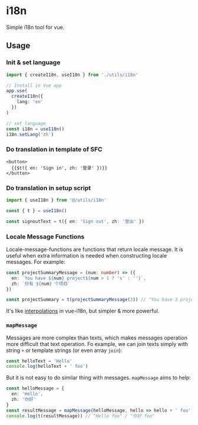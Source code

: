 # i18n

Simple i18n tool for vue.

## Usage

### Init & set language

```ts
import { createI18n, useI18n } from './utils/i18n'

// Install in Vue app
app.use(
  createI18n({
    lang: 'en'
  })
)

// set language
const i18n = useI18n()
i18n.setLang('zh')
```

### Do translation in template of SFC

```vue
<button>
  {{$t({ en: 'Sign in', zh: '登录' })}}
</button>
```

### Do translation in setup script

```ts
import { useI18n } from '@/utils/i18n'

const { t } = useI18n()

const signoutText = t({ en: 'Sign out', zh: '登出' })
```

### Locale Message Functions

Locale-message-functions are functions that return locale message. It is useful when extra information is needed when constructing locale messages. For example:

```ts
const projectSummaryMessage = (num: number) => ({
  en: `You have ${num} project${num > 1 ? 's' : ''}`,
  zh: `你有 ${num} 个项目`
})

const projectSummary = t(projectSummaryMessage(3)) // "You have 3 projects" / "你有 3 个项目"
```

It's like [interpolations](https://vue-i18n.intlify.dev/guide/essentials/syntax.html#interpolations) in vue-i18n, but simpler & more powerful.

### `mapMessage`

Messages are more complex than texts, which makes messages operation more difficult that text operation. Fo example, we can join texts simply with string `+` or template strings (or even array `join`):

```ts
const helloText = 'Hello'
console.log(helloText + ' foo')
```

But it is not easy to do similar thing with messages. `mapMessage` aims to help:

```ts
const helloMessage = {
  en: 'Hello',
  zh: '你好'
}
const resultMessage = mapMessage(helloMessage, hello => hello + ' foo')
console.log(t(resultMessage)) // "Hello foo" / "你好 foo"
```
